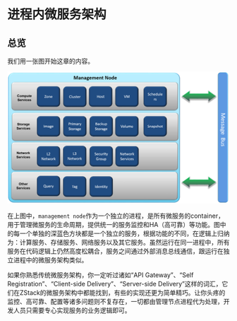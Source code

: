 # 进程内微服务架构
## 总览

我们用一张图开始这章的内容。

![进程内微服务架构](inprocess-microservices.png)

在上图中，`management node`作为一个独立的进程，是所有微服务的container，用于管理微服务的生命周期，提供统一的服务监控和HA（高可靠）等功能。图中的每一个单独的深蓝色方块都是一个独立的服务，根据功能的不同，在逻辑上归纳为：计算服务、存储服务、网络服务以及其它服务。虽然运行在同一进程中，所有服务在代码逻辑上仍然高度松耦合，服务之间通过外部消息总线通信，跟运行在独立进程中的微服务架构类似。

如果你熟悉传统微服务架构，你一定听过诸如“API Gateway”、“Self Registration”、“Client-side Delivery”、“Server-side Delivery”这样的词汇，它们在ZStack的微服务架构中都能找到，有些的实现还更为简单精巧。让你头疼的监控、高可靠、配置等诸多问题则不复存在，一切都由管理节点进程代为处理，开发人员只需要专心实现服务的业务逻辑即可。


